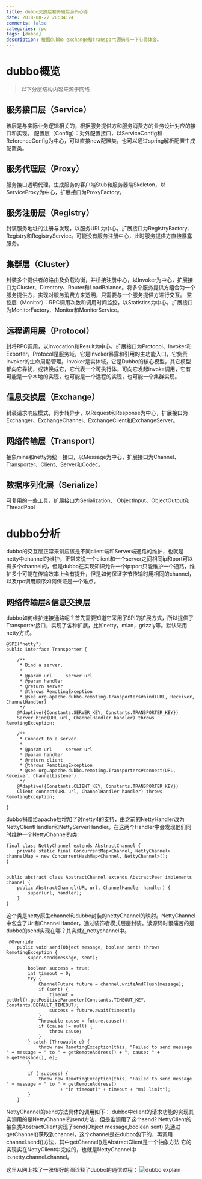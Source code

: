 ```yaml
---
title: dubbo交换层和传输层源码心得
date: 2018-08-22 20:34:24
comments: false
categories: rpc
tags: [dubbo]
description: 根据dubbo exchange和transport源码写一下心得体会。
---
```


# dubbo概览
> 以下分层结构内容来源于网络

## 服务接口层（Service）
该层是与实际业务逻辑相关的，根据服务提供方和服务消费方的业务设计对应的接口和实现。
配置层（Config）：对外配置接口，以ServiceConfig和ReferenceConfig为中心，可以直接new配置类，也可以通过spring解析配置生成配置类。
## 服务代理层（Proxy）
服务接口透明代理，生成服务的客户端Stub和服务器端Skeleton，以ServiceProxy为中心，扩展接口为ProxyFactory。
## 服务注册层（Registry）
封装服务地址的注册与发现，以服务URL为中心，扩展接口为RegistryFactory、Registry和RegistryService。可能没有服务注册中心，此时服务提供方直接暴露服务。
## 集群层（Cluster）
封装多个提供者的路由及负载均衡，并桥接注册中心，以Invoker为中心，扩展接口为Cluster、Directory、Router和LoadBalance。将多个服务提供方组合为一个服务提供方，实现对服务消费方来透明，只需要与一个服务提供方进行交互。
监控层（Monitor）：RPC调用次数和调用时间监控，以Statistics为中心，扩展接口为MonitorFactory、Monitor和MonitorService。
## 远程调用层（Protocol）
封将RPC调用，以Invocation和Result为中心，扩展接口为Protocol、Invoker和Exporter。Protocol是服务域，它是Invoker暴露和引用的主功能入口，它负责Invoker的生命周期管理。Invoker是实体域，它是Dubbo的核心模型，其它模型都向它靠扰，或转换成它，它代表一个可执行体，可向它发起invoke调用，它有可能是一个本地的实现，也可能是一个远程的实现，也可能一个集群实现。
## 信息交换层（Exchange）
封装请求响应模式，同步转异步，以Request和Response为中心，扩展接口为Exchanger、ExchangeChannel、ExchangeClient和ExchangeServer。
## 网络传输层（Transport）
抽象mina和netty为统一接口，以Message为中心，扩展接口为Channel、Transporter、Client、Server和Codec。
## 数据序列化层（Serialize）
可复用的一些工具，扩展接口为Serialization、 ObjectInput、ObjectOutput和ThreadPool

# dubbo分析
dubbo的交互层正常来讲应该是不同client端和Server端通路的维护，也就是netty中channel的维护，正常来说一个client和一个server之间相同ip和port可以有多个channel的，但是dubbo在实现知识允许一个ip:port只能维护一个通路，维护多个可能在传输效率上会有提升，但是如何保证字节传输时用相同的channel，以及rpc调用顺序如何保证是一个难点。

## 网络传输层&信息交换层
dubbo如何维护连接通路呢？首先需要知道它采用了SPI的扩展方式，所以提供了Transporter接口，实现了各种扩展，比如netty，mian，grizzly等。默认采用netty方式。

```
@SPI("netty")
public interface Transporter {

    /**
     * Bind a server.
     *
     * @param url     server url
     * @param handler
     * @return server
     * @throws RemotingException
     * @see org.apache.dubbo.remoting.Transporters#bind(URL, Receiver, ChannelHandler)
     */
    @Adaptive({Constants.SERVER_KEY, Constants.TRANSPORTER_KEY})
    Server bind(URL url, ChannelHandler handler) throws RemotingException;

    /**
     * Connect to a server.
     *
     * @param url     server url
     * @param handler
     * @return client
     * @throws RemotingException
     * @see org.apache.dubbo.remoting.Transporters#connect(URL, Receiver, ChannelListener)
     */
    @Adaptive({Constants.CLIENT_KEY, Constants.TRANSPORTER_KEY})
    Client connect(URL url, ChannelHandler handler) throws RemotingException;

}
```

dubbo捐赠给apache后增加了对netty4的支持，由之前的NettyHandler改为NettyClientHandler和NettyServerHandler。在这两个Handler中会发现他们同时维护一个NettyChannel的类:

```
final class NettyChannel extends AbstractChannel {
    private static final ConcurrentMap<Channel, NettyChannel> channelMap = new ConcurrentHashMap<Channel, NettyChannel>();
}
        
```
```
public abstract class AbstractChannel extends AbstractPeer implements Channel {
    public AbstractChannel(URL url, ChannelHandler handler) {
        super(url, handler);
    }
}
```
这个类是netty原生channel和dubbo封装的nettyChannel的映射。NettyChannel中包含了Url和ChannelHander，通过装饰者模式层层封装。读源码时很痛苦的是dubbo的send实现在哪？其实就在nettychannel中。

```
 @Override
    public void send(Object message, boolean sent) throws RemotingException {
        super.send(message, sent);

        boolean success = true;
        int timeout = 0;
        try {
            ChannelFuture future = channel.writeAndFlush(message);
            if (sent) {
                timeout = getUrl().getPositiveParameter(Constants.TIMEOUT_KEY, Constants.DEFAULT_TIMEOUT);
                success = future.await(timeout);
            }
            Throwable cause = future.cause();
            if (cause != null) {
                throw cause;
            }
        } catch (Throwable e) {
            throw new RemotingException(this, "Failed to send message " + message + " to " + getRemoteAddress() + ", cause: " + e.getMessage(), e);
        }

        if (!success) {
            throw new RemotingException(this, "Failed to send message " + message + " to " + getRemoteAddress()
                    + "in timeout(" + timeout + "ms) limit");
        }
    }
```

NettyChannel的send方法具体的调用如下：
dubbo中client的请求功能的实现其实调用的是NettyChannel的send方法，但是谁调用了这个send?
NettyClient的抽象类AbstractClient实现了send(Object message,boolean sent)
先通过getChannel()获取到channel，这个channel是在dubbo包下的，再调用channel.send()方法，其中getChannel()是AbstractClient是一个抽象方法
它的实现实在NettyClient中完成的，也就是NettyChannel中io.netty.channel.channel。

这里从网上找了一张很好的图诠释了dubbo的通信过程：
![dubbo explain](http://pic.yupoo.com/kazaff/EwVU804K/78m8v.png)

